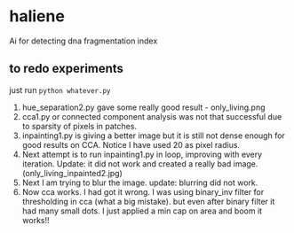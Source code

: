 # haliene
Ai for detecting dna fragmentation index

## to redo experiments

just run `python whatever.py`

1. hue_separation2.py gave some really good result - only_living.png
2. cca1.py or connected component analysis was not that successful due to sparsity of pixels in patches. 
3. inpainting1.py is giving a better image but it is still not dense enough for good results on CCA. Notice I have used 20 as pixel radius. 
4. Next attempt is to run inpainting1.py in loop, improving with every iteration. Update: it did not work and created a really bad image. (only_living_inpainted2.jpg)
5. Next I am trying to blur the image. update: blurring did not work.
6. Now cca works. I had got it wrong. I was using binary_inv filter for thresholding in cca (what a big mistake). but even after binary filter it had many small dots. I just applied a min cap on area and boom it works!!